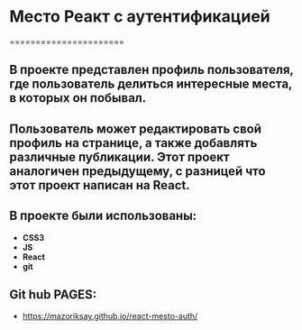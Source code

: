 # Место Реакт c аутентификацией
======================

В проекте представлен профиль пользователя, где пользователь делиться интересные места, в которых он побывал.
---------

Пользователь может редактировать свой профиль на странице, а также добавлять различные публикации.
Этот проект аналогичен предыдущему, с разницей что этот проект написан на React.
---------

## В проекте были использованы:
* **CSS3** 
* **JS**
* **React**
* **git**

## Git hub PAGES:
* https://mazoriksay.github.io/react-mesto-auth/
